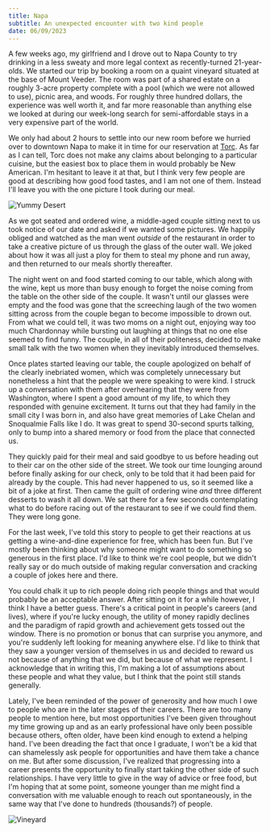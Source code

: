 ```yaml
---
title: Napa
subtitle: An unexpected encounter with two kind people
date: 06/09/2023
---
```


A few weeks ago, my girlfriend and I drove out to Napa County to try drinking in a less sweaty and more legal context as recently-turned 21-year-olds. We started our trip by booking a room on a quaint vineyard situated at the base of Mount Veeder. The room was part of a shared estate on a roughly 3-acre property complete with a pool (which we were not allowed to use), picnic area, and woods. For roughly three hundred dollars, the experience was well worth it, and far more reasonable than anything else we looked at during our week-long search for semi-affordable stays in a very expensive part of the world.

We only had about 2 hours to settle into our new room before we hurried over to downtown Napa to make it in time for our reservation at [Torc](https://www.torcnapa.com/). As far as I can tell, Torc does not make any claims about belonging to a particular cuisine, but the easiest box to place them in would probably be New American. I'm hesitant to leave it at that, but I think very few people are good at describing how good food tastes, and I am not one of them. Instead I'll leave you with the one picture I took during our meal.

![Yummy Desert](/rhubarb.png)

As we got seated and ordered wine, a middle-aged couple sitting next to us took notice of our date and asked if we wanted some pictures. We happily obliged and watched as the man went <em> outside</em> of the restaurant in order to take a creative picture of us through the glass of the outer wall. We joked about how it was all just a ploy for them to steal my phone and run away, and then returned to our meals shortly thereafter.

The night went on and food started coming to our table, which along with the wine, kept us more than busy enough to forget the noise coming from the table on the other side of the couple. It wasn't until our glasses were empty and the food was gone that the screeching laugh of the two women sitting across from the couple began to become impossible to drown out. From what we could tell, it was two moms on a night out, enjoying way too much Chardonnay while bursting out laughing at things that no one else seemed to find funny. The couple, in all of their politeness, decided to make small talk with the two women when they inevitably introduced themselves.

Once plates started leaving our table, the couple apologized on behalf of the clearly inebriated women, which was completely unnecessary but nonetheless a hint that the people we were speaking to were kind. I struck up a conversation with them after overhearing that they were from Washington, where I spent a good amount of my life, to which they responded with genuine excitement. It turns out that they had family in the small city I was born in, and also have great memories of Lake Chelan and Snoqualmie Falls like I do. It was great to spend 30-second spurts talking, only to bump into a shared memory or food from the place that connected us.

They quickly paid for their meal and said goodbye to us before heading out to their car on the other side of the street. We took our time lounging around before finally asking for our check, only to be told that it had been paid for already by the couple. This had never happened to us, so it seemed like a bit of a joke at first. Then came the guilt of ordering wine <em> and</em> three different desserts to wash it all down. We sat there for a few seconds contemplating what to do before racing out of the restaurant to see if we could find them. They were long gone.

For the last week, I've told this story to people to get their reactions at us getting a wine-and-dine experience for free, which has been fun. But I've mostly been thinking about why someone might want to do something so generous in the first place. I'd like to think we're cool people, but we didn't really say or do much outside of making regular conversation and cracking a couple of jokes here and there.


You could chalk it up to rich people doing rich people things and that would probably be an acceptable answer. After sitting on it for a while however, I think I have a better guess. There's a critical point in people's careers (and lives), where if you're lucky enough, the utility of money rapidly declines and the paradigm of rapid growth and achievement gets tossed out the window. There is no promotion or bonus that can surprise you anymore, and you're suddenly left looking for meaning anywhere else. I'd like to think that they saw a younger version of themselves in us and decided to reward us not because of anything that we did, but because of what we represent. I acknowledge that in writing this, I'm making a lot of assumptions about these people and what they value, but I think that the point still stands generally.

Lately, I've been reminded of the power of generosity and how much I owe to people who are in the later stages of their careers. There are too many people to mention here, but most opportunities I've been given throughout my time growing up and as an early professional have only been possible because others, often older, have been kind enough to extend a helping hand. I've been dreading the fact that once I graduate, I won't be a kid that can shamelessly ask people for opportunities and have them take a chance on me. But after some discussion, I've realized that progressing into a career presents the opportunity to finally start taking the other side of such relationships. I have very little to give in the way of advice or free food, but I'm hoping that at some point, someone younger than me might find a conversation with me valuable enough to reach out spontaneously, in the same way that I've done to hundreds (thousands?) of people.

![Vineyard](/vines.png)
